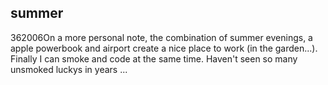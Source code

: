 <article><h1>summer</h1><time><span class="day">3</span><span class="month">6</span><span class="year">2006</span></time>On a more personal note, the combination of summer evenings, a apple powerbook and airport create a nice place to work (in the garden...). Finally I can smoke and code at the same time. Haven't seen so many unsmoked luckys in years ...</article>